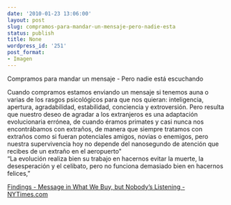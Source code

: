 ```yaml
---
date: '2010-01-23 13:06:00'
layout: post
slug: compramos-para-mandar-un-mensaje-pero-nadie-esta
status: publish
title: None
wordpress_id: '251'
post_format:
- Imagen
---
```


Compramos para mandar un mensaje - Pero nadie está escuchando




Cuando compramos estamos enviando un mensaje si tenemos auna o varias de los rasgos psicológicos para que nos quieran: inteligencia, apertura, agradabilidad, estabilidad, conciencia y extroversión. Pero resulta que nuestro deseo de agradar a los extranjeros es una adaptación evolucionaria errónea, de cuando éramos primates y casi nunca nos encontrábamos con extraños, de manera que siempre tratamos con extraños como si fueran potenciales amigos, novias o enemigos, pero nuestra supervivencia hoy no depende del nanosegundo de atención que recibes de un extraño en el aeropuerto"  
“La evolución realiza bien su trabajo en hacernos evitar la muerte, la desesperación y el celibato, pero no funciona demasiado bien en hacernos felices,”




[Findings - Message in What We Buy, but Nobody’s Listening - NYTimes.com](http://www.nytimes.com/2009/05/19/science/19tier.html?_r=1&partner=rss&emc=rss)
